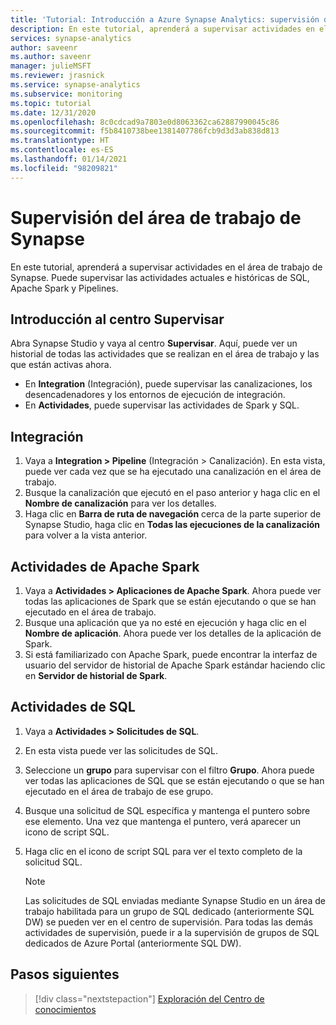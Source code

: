 ```yaml
---
title: 'Tutorial: Introducción a Azure Synapse Analytics: supervisión del área de trabajo de Synapse'
description: En este tutorial, aprenderá a supervisar actividades en el área de trabajo de Synapse.
services: synapse-analytics
author: saveenr
ms.author: saveenr
manager: julieMSFT
ms.reviewer: jrasnick
ms.service: synapse-analytics
ms.subservice: monitoring
ms.topic: tutorial
ms.date: 12/31/2020
ms.openlocfilehash: 8c0cdcad9a7803e0d8063362ca62887990045c86
ms.sourcegitcommit: f5b8410738bee1381407786fcb9d3d3ab838d813
ms.translationtype: HT
ms.contentlocale: es-ES
ms.lasthandoff: 01/14/2021
ms.locfileid: "98209821"
---
```

# <a name="monitor-your-synapse-workspace"></a>Supervisión del área de trabajo de Synapse

En este tutorial, aprenderá a supervisar actividades en el área de trabajo de Synapse. Puede supervisar las actividades actuales e históricas de SQL, Apache Spark y Pipelines. 

## <a name="introduction-to-the-monitor-hub"></a>Introducción al centro Supervisar

Abra Synapse Studio y vaya al centro **Supervisar**. Aquí, puede ver un historial de todas las actividades que se realizan en el área de trabajo y las que están activas ahora. 

* En **Integration** (Integración), puede supervisar las canalizaciones, los desencadenadores y los entornos de ejecución de integración.
* En **Actividades**, puede supervisar las actividades de Spark y SQL. 

## <a name="integration"></a>Integración

1. Vaya a **Integration > Pipeline** (Integración > Canalización). En esta vista, puede ver cada vez que se ha ejecutado una canalización en el área de trabajo. 
1. Busque la canalización que ejecutó en el paso anterior y haga clic en el **Nombre de canalización** para ver los detalles.
1. Haga clic en **Barra de ruta de navegación** cerca de la parte superior de Synapse Studio, haga clic en **Todas las ejecuciones de la canalización** para volver a la vista anterior.

## <a name="apache-spark-activities"></a>Actividades de Apache Spark

1. Vaya a **Actividades > Aplicaciones de Apache Spark**. Ahora puede ver todas las aplicaciones de Spark que se están ejecutando o que se han ejecutado en el área de trabajo.
1. Busque una aplicación que ya no esté en ejecución y haga clic en el **Nombre de aplicación**. Ahora puede ver los detalles de la aplicación de Spark.
1. Si está familiarizado con Apache Spark, puede encontrar la interfaz de usuario del servidor de historial de Apache Spark estándar haciendo clic en **Servidor de historial de Spark**.

## <a name="sql-activities"></a>Actividades de SQL

1. Vaya a **Actividades > Solicitudes de SQL**.
1. En esta vista puede ver las solicitudes de SQL.
1. Seleccione un **grupo** para supervisar con el filtro **Grupo**. Ahora puede ver todas las aplicaciones de SQL que se están ejecutando o que se han ejecutado en el área de trabajo de ese grupo.
1. Busque una solicitud de SQL específica y mantenga el puntero sobre ese elemento. Una vez que mantenga el puntero, verá aparecer un icono de script SQL.
1. Haga clic en el icono de script SQL para ver el texto completo de la solicitud SQL.

    > [!NOTE] 
    > Las solicitudes de SQL enviadas mediante Synapse Studio en un área de trabajo habilitada para un grupo de SQL dedicado (anteriormente SQL DW) se pueden ver en el centro de supervisión. Para todas las demás actividades de supervisión, puede ir a la supervisión de grupos de SQL dedicados de Azure Portal (anteriormente SQL DW).

## <a name="next-steps"></a>Pasos siguientes

> [!div class="nextstepaction"]
> [Exploración del Centro de conocimientos](get-started-knowledge-center.md)
